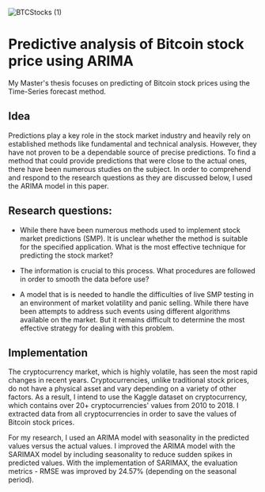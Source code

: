 
![BTCStocks (1)](https://user-images.githubusercontent.com/83291068/206888485-00107d88-5d26-4e27-8cdf-6ab8478e8379.jpg)

# Predictive analysis of Bitcoin stock price using ARIMA

My Master's thesis focuses on predicting of Bitcoin stock prices using the Time-Series forecast method.

## Idea
Predictions play a key role in the stock market industry and heavily rely on established methods like fundamental and technical analysis. However, they have not proven to be a dependable source of precise predictions. To find a method that could provide predictions that were close to the actual ones, there have been numerous studies on the subject. In order to comprehend and respond to the research questions as they are discussed below, I used the ARIMA model in this paper.

## Research questions:
* While there have been numerous methods used to implement stock market predictions (SMP). It is unclear whether the method is suitable for the specified application. What is the most effective technique for predicting the stock market?

* The information is crucial to this process. What procedures are followed in order to smooth the data before use?

* A model that is is needed to handle the difficulties of live SMP testing in an environment of market volatility and panic selling. While there have been attempts to address such events using different algorithms available on the market. But it remains difficult to determine the most effective strategy for dealing with this problem.

## Implementation
The cryptocurrency market, which is highly volatile, has seen the most rapid changes in recent years. Cryptocurrencies, unlike traditional stock prices, do not have a physical asset and vary depending on a variety of other factors. As a result, I intend to use the Kaggle dataset on cryptocurrency, which contains over 20+ cryptocurrencies' values from 2010 to 2018. I extracted data from all cryptocurrencies in order to save the values of Bitcoin stock prices. 

For my research, I used an ARIMA model with seasonality in the predicted values versus the actual values. I improved the ARIMA model with the SARIMAX model by including seasonality to reduce sudden spikes in predicted values. With the implementation of SARIMAX, the evaluation metrics - RMSE was improved by 24.57% (depending on the seasonal period).

